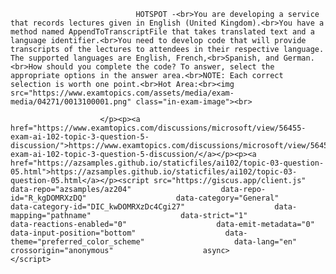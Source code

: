 <p class="card-text">
							
								HOTSPOT -<br>You are developing a service that records lectures given in English (United Kingdom).<br>You have a method named AppendToTranscriptFile that takes translated text and a language identifier.<br>You need to develop code that will provide transcripts of the lectures to attendees in their respective language. The supported languages are English, French,<br>Spanish, and German.<br>How should you complete the code? To answer, select the appropriate options in the answer area.<br>NOTE: Each correct selection is worth one point.<br>Hot Area:<br><img src="https://www.examtopics.com/assets/media/exam-media/04271/0013100001.png" class="in-exam-image"><br>
							
						</p><p><a href="https://www.examtopics.com/discussions/microsoft/view/56455-exam-ai-102-topic-3-question-5-discussion/">https://www.examtopics.com/discussions/microsoft/view/56455-exam-ai-102-topic-3-question-5-discussion/</a></p><p><a href="https://azsamples.github.io/staticfiles/ai102/topic-03-question-05.html">https://azsamples.github.io/staticfiles/ai102/topic-03-question-05.html</a></p><script src="https://giscus.app/client.js"                    data-repo="azsamples/az204"                    data-repo-id="R_kgDOMRXzDQ"                    data-category="General"                    data-category-id="DIC_kwDOMRXzDc4Cgi27"                    data-mapping="pathname"                    data-strict="1"                    data-reactions-enabled="0"                    data-emit-metadata="0"                    data-input-position="bottom"                    data-theme="preferred_color_scheme"                    data-lang="en"                    crossorigin="anonymous"                    async>                    </script>